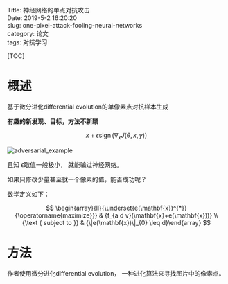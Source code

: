Title: 神经网络的单点对抗攻击  
Date: 2019-5-2 16:20:20  
slug: one-pixel-attack-fooling-neural-networks  
category: 论文  
tags: 对抗学习  

[TOC]

# 概述

基于微分进化differential evolution的单像素点对抗样本生成

**有趣的新发现、目标，方法不新颖**

$$
x+\epsilon \operatorname{sign} (\nabla_{x} J(\theta, x, y))
$$

![adversarial_example](images/adversarial_example.png)

且知 $\epsilon$取值一般极小， 就能骗过神经网络。

如果只修改少量甚至就一个像素的值，能否成功呢？

数学定义如下：

$$ 
\begin{array}{ll}{\underset{e(\mathbf{x})^{*}}{\operatorname{maximize}}} & {f_{a d v}(\mathbf{x}+e(\mathbf{x}))} \\ {\text { subject to }} & {\|e(\mathbf{x})\|_{0} \leq d}\end{array}
$$


# 方法

作者使用微分进化differential evolution， 一种进化算法来寻找图片中的像素点。


